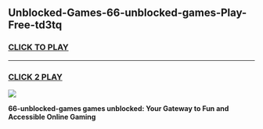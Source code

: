 
## Unblocked-Games-66-unblocked-games-Play-Free-td3tq
<h3>
<a href="https://premium76.site?title=66-unblocked-games&ref=10A">CLICK TO PLAY</a></h3>
<hr>

<h3>
<a href="https://premium76.site?title=66-unblocked-games&ref=10A">CLICK 2 PLAY</a>
  
</h3>

<a href="https://premium76.site?title=66-unblocked-games&ref=10A"><img src="https://clearcache.store/games.png"></a>


**66-unblocked-games games unblocked: Your Gateway to Fun and Accessible Online Gaming**
